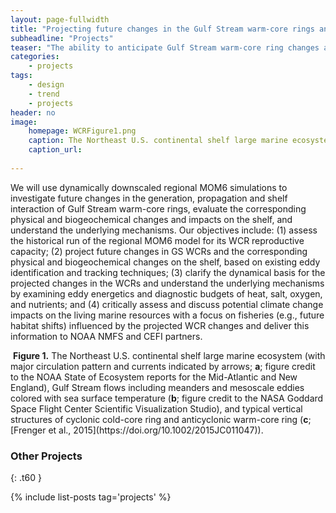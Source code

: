 ```yaml
---
layout: page-fullwidth
title: "Projecting future changes in the Gulf Stream warm-core rings and their impacts on the Northeast U.S. Large Marine Ecosystem in a changing climate using regional MOM6 simulations"
subheadline: "Projects"
teaser: "The ability to anticipate Gulf Stream warm-core ring changes and their impacts on the Northeast U.S. Large Marine Ecosystem responding to a changing climate has high scientific and socioeconomic value. "
categories:
    - projects
tags:
    - design
    - trend
    - projects
header: no
image:
    homepage: WCRFigure1.png
    caption: The Northeast U.S. continental shelf large marine ecosystem (with major circulation pattern and currents indicated by arrows; a; figure credit to the NOAA State of Ecosystem reports for the Mid-Atlantic and New England), Gulf Stream flows including meanders and mesoscale eddies colored with sea surface temperature (b; figure credit to the NASA Goddard Space Flight Center Scientific Visualization Studio), and typical vertical structures of cyclonic cold-core ring and anticyclonic warm-core ring (c; Frenger et al., 2015). 
    caption_url: 
    
---
```

<!--more-->
We will use dynamically downscaled regional MOM6 simulations to investigate future changes in the generation, propagation and shelf interaction of Gulf Stream warm-core rings, evaluate the corresponding physical and biogeochemical changes and impacts on the shelf, and understand the underlying mechanisms. Our objectives include: (1) assess the historical run of the regional MOM6 model for its WCR reproductive capacity; (2) project future changes in GS WCRs and the corresponding physical and biogeochemical changes on the shelf, based on existing eddy identification and tracking techniques; (3) clarify the dynamical basis for the projected changes in the WCRs and understand the underlying mechanisms by examining eddy energetics and diagnostic budgets of heat, salt, oxygen, and nutrients; and (4) critically assess and discuss potential climate change impacts on the living marine resources with a focus on fisheries (e.g., future habitat shifts) influenced by the projected WCR changes and deliver this information to NOAA NMFS and CEFI partners.

<img class="t60" src="{{ site.urlimg }}WCRFigure1.png" alt="">
<b>Figure 1.</b> The Northeast U.S. continental shelf large marine ecosystem (with major circulation pattern and currents indicated by arrows; <b>a</b>; figure credit to the NOAA State of Ecosystem reports for the Mid-Atlantic and New England), Gulf Stream flows including meanders and mesoscale eddies colored with sea surface temperature (<b>b</b>; figure credit to the NASA Goddard Space Flight Center Scientific Visualization Studio), and typical vertical structures of cyclonic cold-core ring and anticyclonic warm-core ring (<b>c</b>; [Frenger et al., 2015](https://doi.org/10.1002/2015JC011047)).

    

### Other Projects
{: .t60 }

{% include list-posts tag='projects' %}
